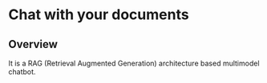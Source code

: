# Chat with your documents
## Overview

It is a RAG (Retrieval Augmented Generation) architecture based multimodel chatbot.

